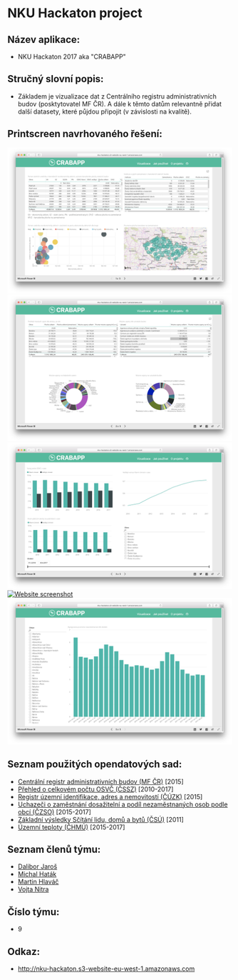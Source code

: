 NKU Hackaton project
=============

Název aplikace:
-------------

- NKU Hackaton 2017 aka "CRABAPP"

Stručný slovní popis:
-------------

- Základem je vizualizace dat z Centrálního registru administrativních budov (posktytovatel MF ČR). A dále k těmto datům relevantně přidat další datasety, které půjdou připojit (v závislosti na kvalitě).

Printscreen navrhovaného řešení:
-------------

[![Website screenshot](screenshot1.png "Project website")](http://nku-hackaton.s3-website-eu-west-1.amazonaws.com)
[![Website screenshot](screenshot2.png "Project website")](http://nku-hackaton.s3-website-eu-west-1.amazonaws.com)
[![Website screenshot](screenshot3.png "Project website")](http://nku-hackaton.s3-website-eu-west-1.amazonaws.com)
[![Website screenshot](screenshot4.png "Project website")](http://nku-hackaton.s3-website-eu-west-1.amazonaws.com)
[![Website screenshot](screenshot5.png "Project website")](http://nku-hackaton.s3-website-eu-west-1.amazonaws.com)

Seznam použitých opendatových sad:
------------- 

- [Centrální registr administrativních budov (MF ČR)](http://data.mfcr.cz/cs/dataset/centralni-registr-administrativnich-budov) [2015]
- [Přehled o celkovém počtu OSVČ (ČSSZ)](https://data.cssz.cz/documentation/prehled-o-celkovem-poctu-osvc-podle-okresu) [2010-2017]
- [Registr územní identifikace, adres a nemovitostí (ČÚZK)](http://vdp.cuzk.cz) [2015]
- [Uchazeči o zaměstnání dosažitelní a podíl nezaměstnaných osob podle obcí (ČZSO)](https://www.czso.cz/csu/czso/uchazeci-o-zamestnani-dosazitelni-a-podil-nezamestnanych-osob-podle-obci_090417) [2015-2017]
- [Základní výsledky Sčítání lidu, domů a bytů (ČSÚ)](https://nkod.opendata.cz/datová-sada?iri=https%3A%2F%2Fnkod.opendata.cz%2Fzdroj%2Fdatová-sada%2F240789) [2011]
- [Územní teploty (ČHMÚ)](http://portal.chmi.cz/historicka-data/pocasi/uzemni-teploty) [2015-2017]

Seznam členů týmu:
-------------

- [Dalibor Jaroš](https://www.linkedin.com/in/dalibor-jaroš-597b7189/)
- [Michal Haták](https://www.linkedin.com/in/twista/)
- [Martin Hlaváč](https://www.linkedin.com/in/hlavacm/)
- [Vojta Nitra](https://www.linkedin.com/in/vojtěch-nitra-15814b58/)

Číslo týmu:
-------------

- 9 

Odkaz:
-------------

- http://nku-hackaton.s3-website-eu-west-1.amazonaws.com
